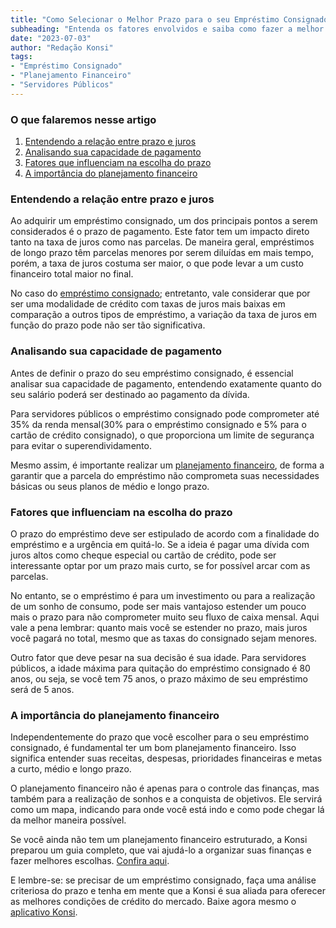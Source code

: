 ```yaml
---
title: "Como Selecionar o Melhor Prazo para o seu Empréstimo Consignado"
subheading: "Entenda os fatores envolvidos e saiba como fazer a melhor escolha"
date: "2023-07-03"
author: "Redação Konsi"
tags:
- "Empréstimo Consignado"
- "Planejamento Financeiro"
- "Servidores Públicos"
---
```


### O que falaremos nesse artigo
1. [Entendendo a relação entre prazo e juros](#item1)
2. [Analisando sua capacidade de pagamento](#item2)
3. [Fatores que influenciam na escolha do prazo](#item3)
4. [A importância do planejamento financeiro](#item4)


### Entendendo a relação entre prazo e juros <a name="item1"></a>

Ao adquirir um empréstimo consignado, um dos principais pontos a serem considerados é o prazo de pagamento. Este fator tem um impacto direto tanto na taxa de juros como nas parcelas. De maneira geral, empréstimos de longo prazo têm parcelas menores por serem diluídas em mais tempo, porém, a taxa de juros costuma ser maior, o que pode levar a um custo financeiro total maior no final. 

No caso do [empréstimo consignado](https://konsi.com.br/postagens/crdito-consignado-como-utiliz-lo-para-melhorar-sua-vida-financeira); entretanto, vale considerar que por ser uma modalidade de crédito com taxas de juros mais baixas em comparação a outros tipos de empréstimo, a variação da taxa de juros em função do prazo pode não ser tão significativa. 

### Analisando sua capacidade de pagamento <a name="item2"></a>

Antes de definir o prazo do seu empréstimo consignado, é essencial analisar sua capacidade de pagamento, entendendo exatamente quanto do seu salário poderá ser destinado ao pagamento da dívida. 

Para servidores públicos o empréstimo consignado pode comprometer até 35% da renda mensal(30% para o empréstimo consignado e 5% para o cartão de crédito consignado), o que proporciona um limite de segurança para evitar o superendividamento. 

Mesmo assim, é importante realizar um [planejamento financeiro](https://konsi.com.br/postagens/como-criar-e-seguir-um-oramento-financeiro-pessoal-para-servidores-pblicos), de forma a garantir que a parcela do empréstimo não comprometa suas necessidades básicas ou seus planos de médio e longo prazo. 

### Fatores que influenciam na escolha do prazo <a name="item3"></a>

O prazo do empréstimo deve ser estipulado de acordo com a finalidade do empréstimo e a urgência em quitá-lo. Se a ideia é pagar uma dívida com juros altos como cheque especial ou cartão de crédito, pode ser interessante optar por um prazo mais curto, se for possível arcar com as parcelas. 

No entanto, se o empréstimo é para um investimento ou para a realização de um sonho de consumo, pode ser mais vantajoso estender um pouco mais o prazo para não comprometer muito seu fluxo de caixa mensal. Aqui vale a pena lembrar: quanto mais você se estender no prazo, mais juros você pagará no total, mesmo que as taxas do consignado sejam menores.

Outro fator que deve pesar na sua decisão é sua idade. Para servidores públicos, a idade máxima para quitação do empréstimo consignado é 80 anos, ou seja, se você tem 75 anos, o prazo máximo de seu empréstimo será de 5 anos. 

### A importância do planejamento financeiro <a name="item4"></a>

Independentemente do prazo que você escolher para o seu empréstimo consignado, é fundamental ter um bom planejamento financeiro. Isso significa entender suas receitas, despesas, prioridades financeiras e metas a curto, médio e longo prazo. 

O planejamento financeiro não é apenas para o controle das finanças, mas também para a realização de sonhos e a conquista de objetivos. Ele servirá como um mapa, indicando para onde você está indo e como pode chegar lá da melhor maneira possível.

Se você ainda não tem um planejamento financeiro estruturado, a Konsi preparou um guia completo, que vai ajudá-lo a organizar suas finanças e fazer melhores escolhas. [Confira aqui](https://konsi.com.br/postagens/como-criar-e-seguir-um-oramento-financeiro-pessoal-para-servidores-pblicos). 

E lembre-se: se precisar de um empréstimo consignado, faça uma análise criteriosa do prazo e tenha em mente que a Konsi é sua aliada para oferecer as melhores condições de crédito do mercado. Baixe agora mesmo o [aplicativo Konsi](https://konsi.com.br/baixar-aplicativo). 